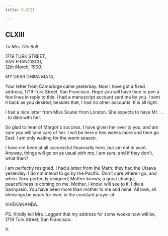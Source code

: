```yaml
---
title: CLXIII

---
```





  

  


## CLXIII

*To Mrs. Ole Bull*

1719 TURK STREET,  
SAN FRANCISCO,  
*12th March, 1900*.

MY DEAR DHIRA MATA,

Your letter from Cambridge came yesterday. Now I have got a fixed
address, 1719 Turk Street, San Francisco. Hope you will have time to pen
a few lines in reply to this. I had a manuscript account sent me by you.
I sent it back as you desired; besides that, I had no other accounts. It
is all right.

I had a nice letter from Miss Souter from London. She expects to have
Mr. . . . to dine with her.

So glad to hear of Margot's success. I have given her over to you, and
am sure you will take care of her. I will be here a few weeks more and
then go East. I am only waiting for the warm season.

I have not been at all successful financially here, but am not in want.
Anyway, things will go on as usual with me, I am sure; and if they
don't, what then?

I am perfectly resigned. I had a letter from the Math; they had the
Utsava yesterday. I do not intend to go by the Pacific. Don't care where
I go, and when. Now perfectly resigned; Mother knows; a great change,
peacefulness is coming on me. Mother, I know, will see to it. I die a
Sannyasin. You have been more than mother to me and mine. All love, all
blessings be yours for ever, is the constant prayer of

VIVEKANANDA.

  
PS. Kindly tell Mrs. Leggett that my address for some weeks now will be,
1719 Turk Street, San Francisco. 

V.


